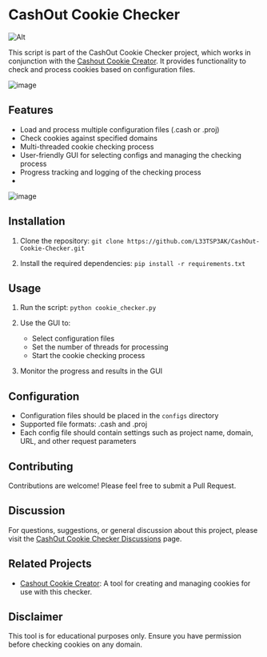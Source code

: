
# CashOut Cookie Checker

![Alt](https://repobeats.axiom.co/api/embed/d95e75149ae424582ba3f4089c421920b1bb7194.svg "Repobeats analytics image")


This script is part of the CashOut Cookie Checker project, which works in conjunction with the [Cashout Cookie Creator](https://github.com/L33TSP3AK/Cashout-Cookie-Creator). It provides functionality to check and process cookies based on configuration files.

![image](https://github.com/user-attachments/assets/64b8d546-6b08-4d0c-9fa0-3656cba1f317)



## Features

- Load and process multiple configuration files (.cash or .proj)
- Check cookies against specified domains
- Multi-threaded cookie checking process
- User-friendly GUI for selecting configs and managing the checking process
- Progress tracking and logging of the checking process
- 
![image](https://github.com/user-attachments/assets/73b90bac-e888-41d3-81cc-f7092fa550b5)

## Installation

1. Clone the repository:
   ```git clone https://github.com/L33TSP3AK/CashOut-Cookie-Checker.git```

2. Install the required dependencies:
   ```pip install -r requirements.txt```

## Usage

1. Run the script:
   ```python cookie_checker.py```

2. Use the GUI to:
   - Select configuration files
   - Set the number of threads for processing
   - Start the cookie checking process

3. Monitor the progress and results in the GUI

## Configuration

- Configuration files should be placed in the `configs` directory
- Supported file formats: .cash and .proj
- Each config file should contain settings such as project name, domain, URL, and other request parameters

## Contributing

Contributions are welcome! Please feel free to submit a Pull Request.

## Discussion

For questions, suggestions, or general discussion about this project, please visit the [CashOut Cookie Checker Discussions](https://github.com/L33TSP3AK/CashOut-Cookie-Checker/discussions) page.

## Related Projects

- [Cashout Cookie Creator](https://github.com/L33TSP3AK/Cashout-Cookie-Creator): A tool for creating and managing cookies for use with this checker.

## Disclaimer

This tool is for educational purposes only. Ensure you have permission before checking cookies on any domain.
```
